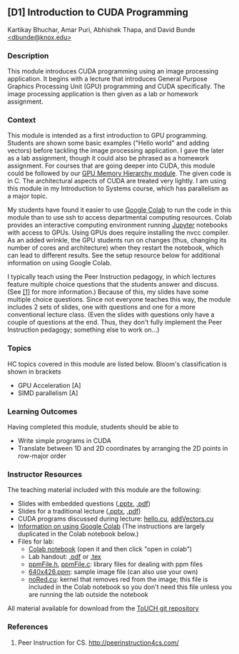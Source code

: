 ## [D1] Introduction to CUDA Programming

Kartikay Bhuchar, Amar Puri, Abhishek Thapa, and
David Bunde [\<dbunde@knox.edu\>](mailto:dbunde@knox.edu)

### Description

This module introduces CUDA programming using an image processing application. 
It begins with a lecture that introduces General Purpose Graphics
Processing Unit (GPU) programming and CUDA specifically.
The image processing application is then given as a lab or homework assignment.

### Context

This module is intended as a first introduction to GPU programming.
Students are shown some basic examples ("Hello world" and adding
vectors) before tackling the image processing application.
I gave the later as a lab assignment, though it could also be phrased
as a homework assignment.
For courses that are going deeper into CUDA, this module could be
followed by our [GPU Memory Hierarchy module](../../Architecture/gpu_memory_hierarchy).
The given code is in C.
The architectural aspects of CUDA are treated very lightly.
I am using this module in my Introduction to Systems course, which has
parallelism as a major topic.

My students have found it easier to use 
[Google Colab](https://colab.research.google.com) to run the code in
this module than to use ssh to access departmental computing
resources.
Colab provides an interactive computing environment running
[Jupyter](https://jupyter.org/) notebooks with access to GPUs.
Using GPUs does require installing the nvcc compiler.
As an added wrinkle, the GPU students run on changes (thus, changing
its number of cores and architecture) when they restart
the notebook, which can lead to different results.
See the setup resource below for additional information on using
Google Colab.

I typically teach using the Peer Instruction pedagogy, in which
lectures feature multiple choice questions that the students answer
and discuss.
(See [[1]](#pi4cs) for more information.)
Because of this, my slides have some multiple choice questions.
Since not everyone teaches this way, the module includes 2 sets of
slides, one with questions and one for a more conventional
lecture class.
(Even the slides with questions only have a couple of questions at the
 end.
 Thus, they don't fully implement the Peer Instruction pedagogy;
 something else to work on...)

### Topics

HC topics covered in this module are listed below. Bloom's classification is shown in brackets

  * GPU Acceleration [A]
  * SIMD parallelism [A]

### Learning Outcomes

Having completed this module, students should be able to 

  * Write simple programs in CUDA
  * Translate between 1D and 2D coordinates by arranging the 2D points
    in row-major order

### Instructor Resources

The teaching material included with this module are the following:

  * Slides with embedded questions
    ([.pptx](./lecture_slides_pi.pptx), [.pdf](./lecture_slides_pi.pdf))
  * Slides for a traditional lecture
    ([.pptx](./lecture_slides.pptx), [.pdf](./lecture_slides.pdf))
  * CUDA programs discussed during lecture:
    [hello.cu](./hello.cu), [addVectors.cu](./addVectors.cu)
  * [Information on using Google Colab](../../Architecture/gpu_memory_hierarchy/colab.md) 
    (The instructions are largely duplicated in the Colab notebook
     below.)
  * Files for lab:
    * [Colab notebook](./cudaBlur.ipynb)  (open it and then click
    "open in colab")
    * Lab handout: [.pdf](./lab.pdf) or [.tex](./lab.tex)
    * [ppmFile.h](./ppmFile.h), [ppmFile.c](./ppmFile.c): library
    files for dealing with ppm files
    * [640x426.ppm](./640x426.ppm): sample image file (can also use your own)
    * [noRed.cu](./noRed.cu): kernel that removes red from the image;
    this file is included in the Colab notebook so you don't need this
    file unless you are running the lab outside the notebook

All material available for download from the [ToUCH git repository](https://github.com/TeachingUndergradsCHC/modules.git)  

### References 

1. <a name="pi4cs"></a>Peer Instruction for CS. <http://peerinstruction4cs.com/>
